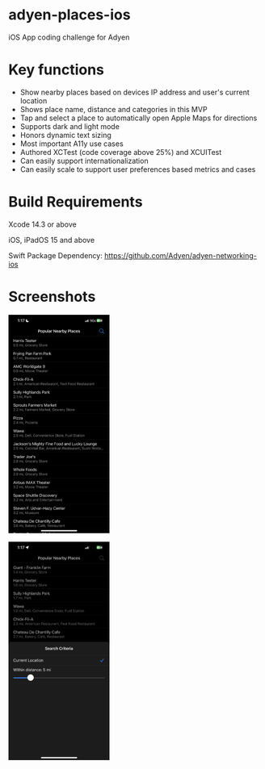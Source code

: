 # adyen-places-ios
iOS App coding challenge for Adyen

# Key functions
- Show nearby places based on devices IP address and user's current location
- Shows place name, distance and categories in this MVP
- Tap and select a place to automatically open Apple Maps for directions
- Supports dark and light mode
- Honors dynamic text sizing
- Most important A11y use cases
- Authored XCTest (code coverage above 25%) and XCUITest
- Can easily support internationalization
- Can easily scale to support user preferences based metrics and cases

# Build Requirements
Xcode 14.3 or above

iOS, iPadOS 15 and above

Swift Package Dependency: https://github.com/Adyen/adyen-networking-ios


# Screenshots
<img src="Documentation/iphone_places.PNG" width=200></img>

<img src="Documentation/iphone_search_criteria.PNG" width=200></img>
